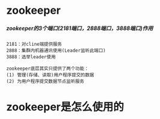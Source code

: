 # zookeeper

##### zookeeper的3个端口(2181端口，2888端口，3888端口)作用
```
2181：对cline端提供服务
2888：集群内机器通讯使用(Leader监听此端口)
3888：选举leader使用
```

```
zookeeper底层其实只提供了两个功能：
(1) 管理(存储、读取)用户程序提交的数据
(2) 为用户程序提交数据节点监听服务
```

# zookeeper是怎么使用的
```
```
